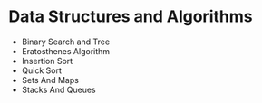 # Data Structures and Algorithms
* Binary Search and Tree
* Eratosthenes Algorithm
* Insertion Sort
* Quick Sort
* Sets And Maps
* Stacks And Queues

